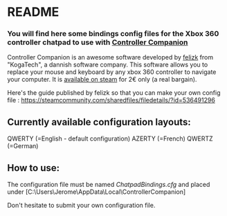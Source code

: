 # README
### You will find here some bindings config files for the Xbox 360 controller chatpad to use with [Controller Companion](http://controllercompanion.com/)

Controller Companion is an awesome software developed by [felizk](https://twitter.com/felizk) from "KogaTech", a dannish software company. 
This software allows you to replace your mouse and keyboard by any xbox 360 controller to navigate your computer. It is [available on steam](https://store.steampowered.com/app/367670/Controller_Companion/) for 2€ only (a real bargain).

Here's the guide published by felizk so that you can make your own config file : https://steamcommunity.com/sharedfiles/filedetails/?id=536491296



## Currently available configuration layouts:
QWERTY (=English - default configuration)
AZERTY (=French)
QWERTZ (=German)


## How to use:
The configuration file must be named _ChatpadBindings.cfg_ and placed under [C:\Users\Jerome\AppData\Local\ControllerCompanion]


Don't hesitate to submit your own configuration file.
